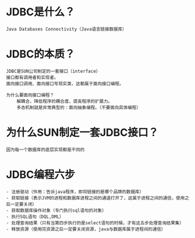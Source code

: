 # JDBC是什么？
    Java Databases Connectivity（Java语言链接数据库）

# JDBC的本质？
    JDBC是SUN公司制定的一套接口（interface）
    接口都有调用者和实现者。
    面向接口调用、面向接口写现实类，这都属于面向接口编程。

    为什么要面向接口编程？
        解耦合，降低程序的耦合度，提高程序的扩展力。
        多态机制就是非常典型的：面向抽象编程。（不要面向具体编程）

# 为什么SUN制定一套JDBC接口？
    因为每一个数据库的底层实现都是不同的

# JDBC编程六步
    - 注册驱动（作用：告诉java程序，即将链接的是哪个品牌的数据库）
    - 获取链接（表示JVM的进程和数据库进程之间的通道打开了，这属于进程之间的通信，使用之后一定要关闭）
    - 获取数据库操作对象（专门执行sql语句的对象）
    - 执行SQL语句（DQL,DML）
    - 处理查询结果（只有当第四步执行的是select语句的时候，才有这五步处理查询结果集）
    - 释放资源（使用完资源之后一定要关闭资源，java与数据库属于进程间的通信）